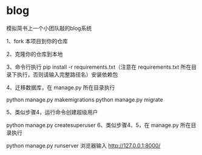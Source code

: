 # blog
模拟简书上一个小团队敲的blog系统


1、fork 本项目到你的仓库

2、克隆你的仓库到本地

3、命令行执行 pip install -r requirements.txt（注意在 requirements.txt 所在目录下执行，否则请输入完整路径名）安装依赖包

4、迁移数据库，在 manage.py 所在目录执行

 python manage.py makemigrations
 python manage.py migrate

5、类似步骤4，运行命令创建超级用户

 python manage.py createsuperuser
6、类似步骤4、5，在 manage.py 所在目录执行

 python manage.py runserver
浏览器输入 http://127.0.0.1:8000/


